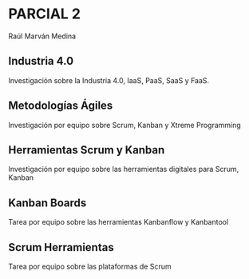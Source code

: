 # PARCIAL 2

Raúl Marván Medina

## Industria 4.0
Investigación sobre la Industria 4.0, IaaS, PaaS, SaaS y FaaS.

## Metodologías Ágiles
Investigación por equipo sobre Scrum, Kanban y Xtreme Programming

## Herramientas Scrum y Kanban
Investigación por equipo sobre las herramientas digitales para Scrum, Kanban

## Kanban Boards
Tarea por equipo sobre las herramientas Kanbanflow y Kanbantool

## Scrum Herramientas
Tarea por equipo sobre las plataformas de Scrum

